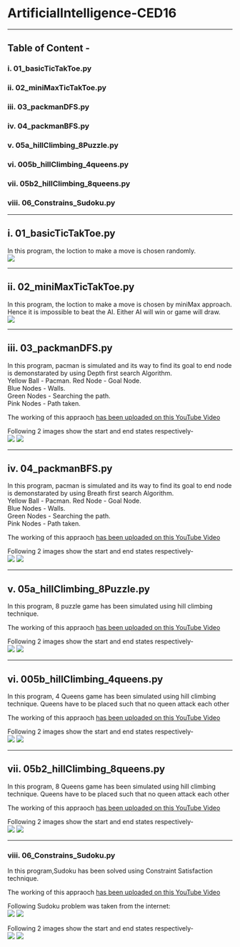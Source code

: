 # ArtificialIntelligence-CED16
***
## Table of Content - 
### i.    01_basicTicTakToe.py
### ii.   02_miniMaxTicTakToe.py
### iii.  03_packmanDFS.py
### iv.   04_packmanBFS.py
### v.    05a_hillClimbing_8Puzzle.py
### vi.   005b_hillClimbing_4queens.py
### vii.  05b2_hillClimbing_8queens.py
### viii. 06_Constrains_Sudoku.py
***

## i.    01_basicTicTakToe.py
In this program, the loction to make a move is chosen randomly.  
![](https://github.com/sanujkul/ArtificialIntelligence-CED16/blob/master/Images/01_BasicTicTacToe.png)

***

## ii.   02_miniMaxTicTakToe.py
In this program, the loction to make a move is chosen by miniMax approach. 
Hence it is impossible to beat the AI. Either AI will win or game will draw.  
![](https://github.com/sanujkul/ArtificialIntelligence-CED16/blob/master/Images/02_miniMaxTicTacToe.png)


***

## iii.  03_packmanDFS.py  
In this program, pacman is simulated and its way to find its goal to end node is demonstarated by using Depth first search Algorithm.  
Yellow Ball - Pacman. 
Red Node - Goal Node.  
Blue Nodes - Walls.  
Green Nodes - Searching the path.   
Pink Nodes - Path taken.  

The working of this appraoch [has been uploaded on this YouTube Video](https://www.youtube.com/watch?v=-vWjmX9M5rg)

Following 2 images show the start and end states respectively-    
![](https://github.com/sanujkul/ArtificialIntelligence-CED16/blob/master/Images/03_DFS_PACKMAN_START.png) ![](https://github.com/sanujkul/ArtificialIntelligence-CED16/blob/master/Images/03_DFS_PACKMAN_END.png)

***

## iv.   04_packmanBFS.py
In this program, pacman is simulated and its way to find its goal to end node is demonstarated by using Breath first search Algorithm.  
Yellow Ball - Pacman. 
Red Node - Goal Node.  
Blue Nodes - Walls.  
Green Nodes - Searching the path.   
Pink Nodes - Path taken.  

The working of this appraoch [has been uploaded on this YouTube Video](https://www.youtube.com/watch?v=mbi9hgKg-hU)

Following 2 images show the start and end states respectively-    
![](https://github.com/sanujkul/ArtificialIntelligence-CED16/blob/master/Images/04_BFS_PACKMAN_START.png) ![](https://github.com/sanujkul/ArtificialIntelligence-CED16/blob/master/Images/04_BFS_PACKMAN_END.png)

***

## v.   05a_hillClimbing_8Puzzle.py
In this program, 8 puzzle game has been simulated using hill climbing technique.    

The working of this appraoch [has been uploaded on this YouTube Video](https://www.youtube.com/watch?v=utepHs5Nwpc&list=PLD0rOb-SUEXZ9IMxkrxjcj0LJnzunQeAd&index=1)

Following 2 images show the start and end states respectively-    
![](https://github.com/sanujkul/ArtificialIntelligence-CED16/blob/master/Images/05_hillClmbing_8Puzzle_start.png) ![](https://github.com/sanujkul/ArtificialIntelligence-CED16/blob/master/Images/05_hillClmbing_8Puzzle_end.png)

***

## vi.   005b_hillClimbing_4queens.py
In this program, 4 Queens game has been simulated using hill climbing technique. Queens have to be placed such that no queen attack each other

The working of this appraoch [has been uploaded on this YouTube Video](https://www.youtube.com/watch?v=ZcQsixOocRc&list=PLD0rOb-SUEXZ9IMxkrxjcj0LJnzunQeAd&index=5)

Following 2 images show the start and end states respectively-    
![](https://github.com/sanujkul/Artificial-Intelligence/blob/master/Images/05b_hillClmbing_4Queens_start.png) ![](https://github.com/sanujkul/Artificial-Intelligence/blob/master/Images/05b_hillClmbing_4Queens_end.png)

***


## vii.  05b2_hillClimbing_8queens.py
In this program, 8 Queens game has been simulated using hill climbing technique. Queens have to be placed such that no queen attack each other

The working of this appraoch [has been uploaded on this YouTube Video](https://www.youtube.com/watch?v=q_YPeDci8oU&list=PLD0rOb-SUEXZ9IMxkrxjcj0LJnzunQeAd&index=5)

Following 2 images show the start and end states respectively-    
![](https://github.com/sanujkul/Artificial-Intelligence/blob/master/Images/05b_hillClmbing_8Queens_start.png) ![](https://github.com/sanujkul/Artificial-Intelligence/blob/master/Images/05b_hillClmbing_8Queens_end.png)

***

### viii. 06_Constrains_Sudoku.py  
In this program,Sudoku has been solved using Constraint Satisfaction technique.

The working of this appraoch [has been uploaded on this YouTube Video](https://www.youtube.com/watch?v=7F_EM4iAfRE&list=PLD0rOb-SUEXZ9IMxkrxjcj0LJnzunQeAd&index=7)

Following Sudoku problem was taken from the internet:   
![](https://github.com/sanujkul/Artificial-Intelligence/blob/master/Images/SampleSudokuQues.png) ![](https://github.com/sanujkul/Artificial-Intelligence/blob/master/Images/SampleSudokuSol.png)

Following 2 images show the start and end states respectively-     
![](https://github.com/sanujkul/Artificial-Intelligence/blob/master/Images/06_Constrains_Sudoku_start.png) ![](https://github.com/sanujkul/Artificial-Intelligence/blob/master/Images/06_Constrains_Sudoku_end.png)
